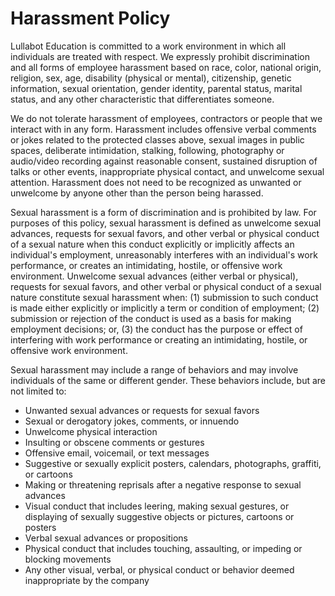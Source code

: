 # Harassment Policy
Lullabot Education is committed to a work environment in which all individuals are treated with respect. We expressly prohibit discrimination and all forms of employee harassment based on race, color, national origin, religion, sex, age, disability (physical or mental), citizenship, genetic information, sexual orientation, gender identity, parental status, marital status, and any other characteristic that differentiates someone.

We do not tolerate harassment of employees, contractors or people that we interact with in any form. Harassment includes offensive verbal comments or jokes related to the protected classes above, sexual images in public spaces, deliberate intimidation, stalking, following, photography or audio/video recording against reasonable consent, sustained disruption of talks or other events, inappropriate physical contact, and unwelcome sexual attention. Harassment does not need to be recognized as unwanted or unwelcome by anyone other than the person being harassed.

Sexual harassment is a form of discrimination and is prohibited by law. For purposes of this policy, sexual harassment is defined as unwelcome sexual advances, requests for sexual favors, and other verbal or physical conduct of a sexual nature when this conduct explicitly or implicitly affects an individual's employment, unreasonably interferes with an individual's work performance, or creates an intimidating, hostile, or offensive work environment. Unwelcome sexual advances (either verbal or physical), requests for sexual favors, and other verbal or physical conduct of a sexual nature constitute sexual harassment when: (1) submission to such conduct is made either explicitly or implicitly a term or condition of employment; (2) submission or rejection of the conduct is used as a basis for making employment decisions; or, (3) the conduct has the purpose or effect of interfering with work performance or creating an intimidating, hostile, or offensive work environment.

Sexual harassment may include a range of behaviors and may involve individuals of the same or different gender. These behaviors include, but are not limited to:

- Unwanted sexual advances or requests for sexual favors
- Sexual or derogatory jokes, comments, or innuendo
- Unwelcome physical interaction
- Insulting or obscene comments or gestures
- Offensive email, voicemail, or text messages
- Suggestive or sexually explicit posters, calendars, photographs, graffiti, or cartoons
- Making or threatening reprisals after a negative response to sexual advances
- Visual conduct that includes leering, making sexual gestures, or displaying of sexually suggestive objects or pictures, cartoons or posters
- Verbal sexual advances or propositions
- Physical conduct that includes touching, assaulting, or impeding or blocking movements
- Any other visual, verbal, or physical conduct or behavior deemed inappropriate by the company
